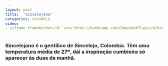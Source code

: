 ```yaml
---
layout: post
title:  "Sincelejana"
categories: colombia
video: 
- <iframe frameborder="0" src="http://bandcamp.com/EmbeddedPlayer/album=4126612645/size=large/bgcol=ffffff/linkcol=0687f5/tracklist=false/track=1390526868/transparent=true/" seamless></iframe>
---
```


### Sincelejano é o gentílico de Sincelejo, Colombia. Têm uma temperatura média de 27º, dái a inspiração cumbieira só aparecer às duas da manhã.
